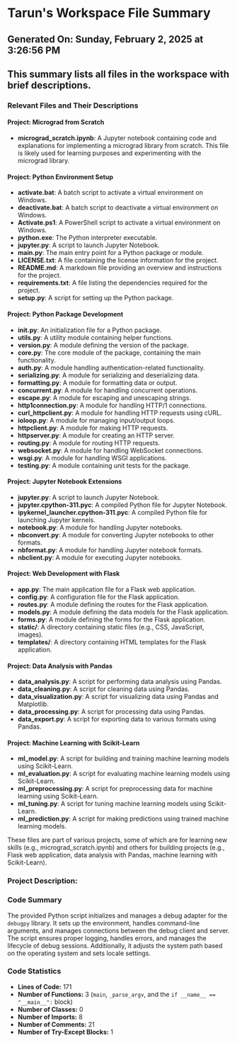 # Tarun's Workspace File Summary
## Generated On: Sunday, February 2, 2025 at 3:26:56 PM
This summary lists all files in the workspace with brief descriptions.
---
### Relevant Files and Their Descriptions

#### Project: Micrograd from Scratch
- **micrograd_scratch.ipynb**: A Jupyter notebook containing code and explanations for implementing a micrograd library from scratch. This file is likely used for learning purposes and experimenting with the micrograd library.

#### Project: Python Environment Setup
- **activate.bat**: A batch script to activate a virtual environment on Windows.
- **deactivate.bat**: A batch script to deactivate a virtual environment on Windows.
- **Activate.ps1**: A PowerShell script to activate a virtual environment on Windows.
- **python.exe**: The Python interpreter executable.
- **jupyter.py**: A script to launch Jupyter Notebook.
- **__main__.py**: The main entry point for a Python package or module.
- **LICENSE.txt**: A file containing the license information for the project.
- **README.md**: A markdown file providing an overview and instructions for the project.
- **requirements.txt**: A file listing the dependencies required for the project.
- **setup.py**: A script for setting up the Python package.

#### Project: Python Package Development
- **__init__.py**: An initialization file for a Python package.
- **utils.py**: A utility module containing helper functions.
- **version.py**: A module defining the version of the package.
- **core.py**: The core module of the package, containing the main functionality.
- **auth.py**: A module handling authentication-related functionality.
- **serializing.py**: A module for serializing and deserializing data.
- **formatting.py**: A module for formatting data or output.
- **concurrent.py**: A module for handling concurrent operations.
- **escape.py**: A module for escaping and unescaping strings.
- **http1connection.py**: A module for handling HTTP/1 connections.
- **curl_httpclient.py**: A module for handling HTTP requests using cURL.
- **ioloop.py**: A module for managing input/output loops.
- **httpclient.py**: A module for making HTTP requests.
- **httpserver.py**: A module for creating an HTTP server.
- **routing.py**: A module for routing HTTP requests.
- **websocket.py**: A module for handling WebSocket connections.
- **wsgi.py**: A module for handling WSGI applications.
- **testing.py**: A module containing unit tests for the package.

#### Project: Jupyter Notebook Extensions
- **jupyter.py**: A script to launch Jupyter Notebook.
- **jupyter.cpython-311.pyc**: A compiled Python file for Jupyter Notebook.
- **ipykernel_launcher.cpython-311.pyc**: A compiled Python file for launching Jupyter kernels.
- **notebook.py**: A module for handling Jupyter notebooks.
- **nbconvert.py**: A module for converting Jupyter notebooks to other formats.
- **nbformat.py**: A module for handling Jupyter notebook formats.
- **nbclient.py**: A module for executing Jupyter notebooks.

#### Project: Web Development with Flask
- **app.py**: The main application file for a Flask web application.
- **config.py**: A configuration file for the Flask application.
- **routes.py**: A module defining the routes for the Flask application.
- **models.py**: A module defining the data models for the Flask application.
- **forms.py**: A module defining the forms for the Flask application.
- **static/**: A directory containing static files (e.g., CSS, JavaScript, images).
- **templates/**: A directory containing HTML templates for the Flask application.

#### Project: Data Analysis with Pandas
- **data_analysis.py**: A script for performing data analysis using Pandas.
- **data_cleaning.py**: A script for cleaning data using Pandas.
- **data_visualization.py**: A script for visualizing data using Pandas and Matplotlib.
- **data_processing.py**: A script for processing data using Pandas.
- **data_export.py**: A script for exporting data to various formats using Pandas.

#### Project: Machine Learning with Scikit-Learn
- **ml_model.py**: A script for building and training machine learning models using Scikit-Learn.
- **ml_evaluation.py**: A script for evaluating machine learning models using Scikit-Learn.
- **ml_preprocessing.py**: A script for preprocessing data for machine learning using Scikit-Learn.
- **ml_tuning.py**: A script for tuning machine learning models using Scikit-Learn.
- **ml_prediction.py**: A script for making predictions using trained machine learning models.

These files are part of various projects, some of which are for learning new skills (e.g., micrograd_scratch.ipynb) and others for building projects (e.g., Flask web application, data analysis with Pandas, machine learning with Scikit-Learn). 
### Project Description:
 ### Code Summary
The provided Python script initializes and manages a debug adapter for the `debugpy` library. It sets up the environment, handles command-line arguments, and manages connections between the debug client and server. The script ensures proper logging, handles errors, and manages the lifecycle of debug sessions. Additionally, it adjusts the system path based on the operating system and sets locale settings.

### Code Statistics
- **Lines of Code:** 171
- **Number of Functions:** 3 (`main`, `_parse_argv`, and the `if __name__ == "__main__":` block)
- **Number of Classes:** 0
- **Number of Imports:** 8
- **Number of Comments:** 21
- **Number of Try-Except Blocks:** 1
